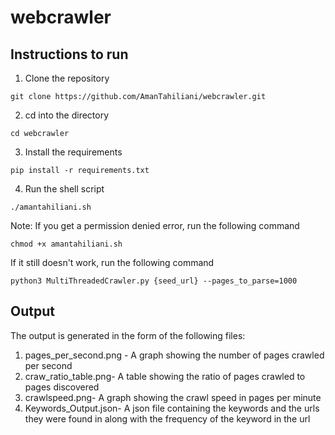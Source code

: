 # webcrawler

## Instructions to run 
1. Clone the repository
```
git clone https://github.com/AmanTahiliani/webcrawler.git
```
2. cd into the directory
```
cd webcrawler
```
3. Install the requirements
```
pip install -r requirements.txt
```
4. Run the shell script
```
./amantahiliani.sh 
```

Note: If you get a permission denied error, run the following command
```
chmod +x amantahiliani.sh
```
If it still doesn't work, run the following command
```
python3 MultiThreadedCrawler.py {seed_url} --pages_to_parse=1000
```


## Output
The output is generated in the form of the following files:
1. pages_per_second.png - A graph showing the number of pages crawled per second
2. craw_ratio_table.png-   A table showing the ratio of pages crawled to pages discovered
3. crawlspeed.png- A graph showing the crawl speed in pages per minute
4. Keywords_Output.json- A json file containing the keywords and the urls they were found in along with the frequency of the keyword in the url